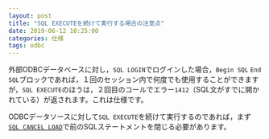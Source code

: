 ```yaml
---
layout: post
title: "SQL EXECUTEを続けて実行する場合の注意点"
date: 2019-06-12 10:25:00
categories: 仕様
tags: odbc
---
```


外部ODBCデータベースに対し，``SQL LOGIN``でログインした場合，``Begin SQL`` ``End SQL``ブロックであれば，１回のセッション内で何度でも使用することができますが，``SQL EXECUTE``のほうは，２回目のコールでエラー``1412``（SQL文がすでに開かれている）が返されます。これは仕様です。

ODBCデータソースに対して``SQL EXECUTE``を続けて実行するのであれば，まず<i class="fa fa-external-link" aria-hidden="true"></i> [``SQL CANCEL LOAD``](https://docs.4d.com/4Dv17/4D/17.2/SQL-CANCEL-LOAD.301-4387293.ja.html)で前のSQLステートメントを閉じる必要があります。
